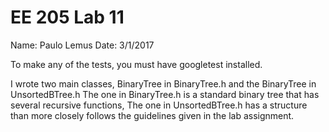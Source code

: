 # EE 205 Lab 11

Name: Paulo Lemus
Date: 3/1/2017

To make any of the tests, you must have googletest installed.

I wrote two main classes, BinaryTree in BinaryTree.h and the BinaryTree in UnsortedBTree.h
The one in BinaryTree.h is a standard binary tree that has several recursive functions,
The one in UnsortedBTree.h has a structure than more closely follows the guidelines given in
the lab assignment.


